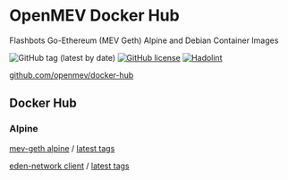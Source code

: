 # OpenMEV Docker Hub


Flashbots Go-Ethereum (MEV Geth) Alpine and Debian Container Images

![GitHub tag (latest by date)](https://img.shields.io/github/v/tag/openmev/docker-hub)
[![GitHub license](https://img.shields.io/github/license/openmev/docker-hub)](https://github.com/openmev/docker-hub/blob/master/LICENSE)
[![Hadolint](https://github.com/openmev/docker-hub/actions/workflows/hadolint.yml/badge.svg)](https://github.com/openmev/docker-hub/actions/workflows/hadolint.yml)


[github.com/openmev/docker-hub](https://github.com/openmev/docker-hub)

## Docker Hub

### Alpine 

[mev-geth alpine](https://hub.docker.com/r/openmev/mev-geth-alpine) / [latest tags](https://hub.docker.com/r/openmev/mev-geth-alpine/tags?page=1&ordering=last_updated)

[eden-network client](https://hub.docker.com/repository/docker/openmev/eden-client) / [latest tags](https://hub.docker.com/repository/registry-1.docker.io/openmev/eden-client/tags?page=1&ordering=last_updated)
